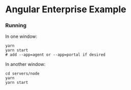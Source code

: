 # Angular Enterprise Example
### Running

In one window:

```
yarn
yarn start
# add --app=agent or --app=portal if desired
```

In another window:

```
cd servers/node
yarn
yarn start
```

